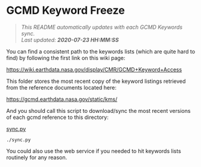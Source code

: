 # GCMD Keyword Freeze

>*This README automatically updates with each GCMD Keywords sync.*    
>*Last updated: **2020-07-23 HH:MM:SS***

You can find a consistent path to the keywords lists (which are quite hard to find) by following the first link on this wiki page:

https://wiki.earthdata.nasa.gov/display/CMR/GCMD+Keyword+Access

This folder stores the most recent copy of the keyword listings retrieved from the reference documents located here:

https://gcmd.earthdata.nasa.gov/static/kms/

And you should call this script to download/sync the most recent versions of each gcmd reference to this directory:

[sync.py](sync.py)

```shell
./sync.py
```

You could also use the web service if you needed to hit keywords lists routinely for any reason.
